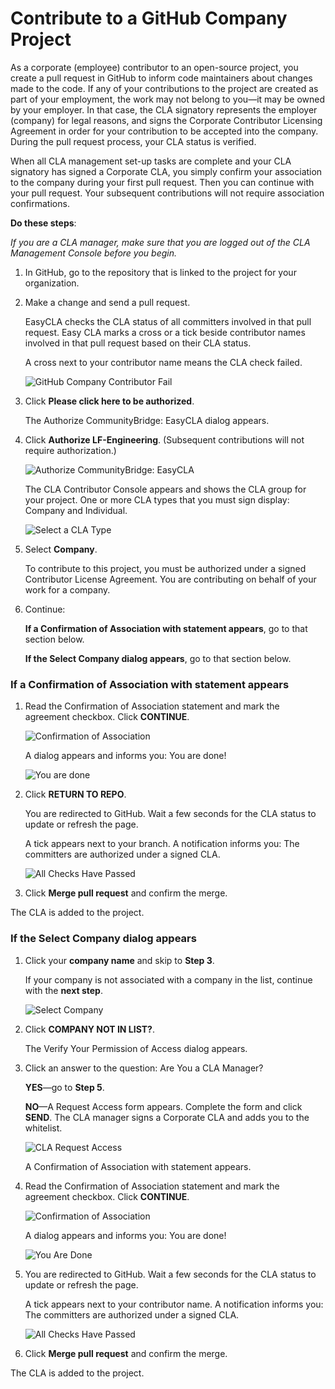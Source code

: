 # Contribute to a GitHub Company Project
As a corporate (employee) contributor to an open-source project, you create a pull request in GitHub to inform code maintainers about changes made to the code. If any of your contributions to the project are created as part of your employment, the work may not belong to you—it may be owned by your employer. In that case, the CLA signatory represents the employer (company) for legal reasons, and signs the Corporate Contributor Licensing Agreement in order for your contribution to be accepted into the company. During the pull request process, your CLA status is verified.

When all CLA management set-up tasks are complete and your CLA signatory has signed a Corporate CLA, you simply confirm your association to the company during your first pull request. Then you can continue with your pull request. Your subsequent contributions will not require association confirmations.

**Do these steps**:

*If you are a CLA manager, make sure that you are logged out of the CLA Management Console before you begin.*

1. In GitHub, go to the repository that is linked to the project for your organization.

2. Make a change and send a pull request.

   EasyCLA checks the CLA status of all committers involved in that pull request. Easy CLA marks a cross or a tick beside contributor names involved in that pull request based on their CLA status.

   A cross next to your contributor name means the CLA check failed.

   ![GitHub Company Contributor Fail](imgs/CLA-GitHub-Company-Contributor-Fail.png)

3. Click **Please click here to be authorized**.

   The Authorize CommunityBridge: EasyCLA dialog appears.

4. Click **Authorize LF-Engineering**. (Subsequent contributions will not require authorization.)

   ![Authorize CommunityBridge: EasyCLA](imgs/CLA-Authorize-EasyCLA.png)

   The CLA Contributor Console appears and shows the CLA group for your project. One or more CLA types that you must sign display: Company and Individual.

   ![Select a CLA Type](imgs/CLA-GitHub-Select-company-or-individual.png)

5. Select **Company**.

   To contribute to this project, you must be authorized under a signed Contributor License Agreement. You are contributing on behalf of your work for a company.

6. Continue:

   **If a Confirmation of Association with statement appears**, go to that section below.

   **If the Select Company dialog appears**, go to that section below.

### If a Confirmation of Association with statement appears

1. Read the Confirmation of Association statement and mark the agreement checkbox. Click **CONTINUE**.

   ![Confirmation of Association](imgs/CLA-GitHub-confirmation-of-association.png)

   A dialog appears and informs you: You are done!

   ![You are done](imgs/CLA-GitHub-you-are-done.png)

2. Click **RETURN TO REPO**.

   You are redirected to GitHub. Wait a few seconds for the CLA status to update or refresh the page.

   A tick appears next to your branch. A notification informs you: The committers are authorized under a signed CLA.

   ![All Checks Have Passed](imgs/CLA-GitHub-All-Checks-Passed.png)

3. Click **Merge pull request** and confirm the merge.

The CLA is added to the project.

### If the Select Company dialog appears

1. Click your **company name** and skip to **Step 3**.

   If your company is not associated with a company in the list, continue with the **next step**.

   ![Select Company](imgs/CLA-Contributor-Select-Company.png)

2. Click **COMPANY NOT IN LIST?**.

   The Verify Your Permission of Access dialog appears.

3. Click an answer to the question: Are You a CLA Manager?

   **YES**—go to **Step 5**.

   **NO**—A Request Access form appears. Complete the form and click **SEND**. The CLA manager signs a Corporate CLA and adds you to the whitelist.

   ![CLA Request Access](imgs/CLA-Request-Access.png)

   A Confirmation of Association with statement appears.

4. Read the Confirmation of Association statement and mark the agreement checkbox. Click **CONTINUE**.

   ![Confirmation of Association](imgs/CLA-GitHub-confirmation-of-association.png)

   A dialog appears and informs you: You are done!

   ![You Are Done](imgs/CLA-GitHub-you-are-done.png)

5. You are redirected to GitHub. Wait a few seconds for the CLA status to update or refresh the page.

   A tick appears next to your contributor name. A notification informs you: The committers are authorized under a signed CLA.

   ![All Checks Have Passed](imgs/CLA-GitHub-All-Checks-Passed.png)

6. Click **Merge pull request** and confirm the merge.

The CLA is added to the project.
